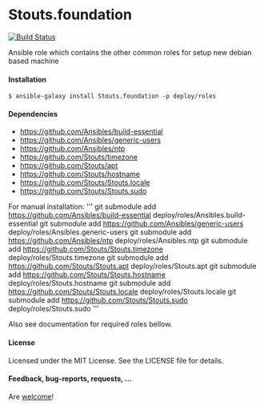 Stouts.foundation
=================

[![Build Status](https://travis-ci.org/Stouts/Stouts.foundation.png)](https://travis-ci.org/Stouts/Stouts.foundation)

Ansible role which contains the other common roles for setup new debian based machine

#### Installation

    $ ansible-galaxy install Stouts.foundation -p deploy/roles

#### Dependencies

- https://github.com/Ansibles/build-essential
- https://github.com/Ansibles/generic-users
- https://github.com/Ansibles/ntp
- https://github.com/Stouts/timezone
- https://github.com/Stouts/apt
- https://github.com/Stouts/hostname
- https://github.com/Stouts/Stouts.locale
- https://github.com/Stouts/Stouts.sudo

For manual installation:
'''
git submodule add https://github.com/Ansibles/build-essential deploy/roles/Ansibles.build-essential
git submodule add https://github.com/Ansibles/generic-users deploy/roles/Ansibles.generic-users
git submodule add https://github.com/Ansibles/ntp deploy/roles/Ansibles.ntp
git submodule add https://github.com/Stouts/Stouts.timezone deploy/roles/Stouts.timezone
git submodule add https://github.com/Stouts/Stouts.apt deploy/roles/Stouts.apt
git submodule add https://github.com/Stouts/Stouts.hostname deploy/roles/Stouts.hostname
git submodule add https://github.com/Stouts/Stouts.locale deploy/roles/Stouts.locale
git submodule add https://github.com/Stouts/Stouts.sudo deploy/roles/Stouts.sudo
'''

Also see documentation for required roles bellow.

#### License

Licensed under the MIT License. See the LICENSE file for details.

#### Feedback, bug-reports, requests, ...

Are [welcome](https://github.com/Stouts/Stouts.foundation/issues)!
